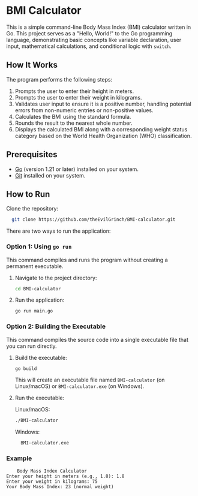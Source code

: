 # BMI Calculator

This is a simple command-line Body Mass Index (BMI) calculator written in Go. This project serves as a "Hello, World!" to the Go programming language, demonstrating basic concepts like variable declaration, user input, mathematical calculations, and conditional logic with `switch`.

## How It Works

The program performs the following steps:
1.  Prompts the user to enter their height in meters.
2.  Prompts the user to enter their weight in kilograms.
3.  Validates user input to ensure it is a positive number, handling potential errors from non-numeric entries or non-positive values.
4.  Calculates the BMI using the standard formula.
5.  Rounds the result to the nearest whole number.
6.  Displays the calculated BMI along with a corresponding weight status category based on the World Health Organization (WHO) classification.

## Prerequisites

- [Go](https://go.dev/doc/install) (version 1.21 or later) installed on your system.
- [Git](https://git-scm.com/downloads) installed on your system.

## How to Run

Clone the repository:
```bash
  git clone https://github.com/theEvilGrinch/BMI-calculator.git
 ```
There are two ways to run the application:

### Option 1: Using `go run`

This command compiles and runs the program without creating a permanent executable.

1. Navigate to the project directory:
    ```bash
    cd BMI-calculator
    ```
2. Run the application:
    ```bash
    go run main.go
    ```

### Option 2: Building the Executable

This command compiles the source code into a single executable file that you can run directly.

1. Build the executable:
    ```bash
    go build
    ```
    This will create an executable file named `BMI-calculator` (on Linux/macOS) or `BMI-calculator.exe` (on Windows).
2. Run the executable:

   Linux/macOS:
    ```bash
    ./BMI-calculator
    ```
   Windows:
    ```bash
      BMI-calculator.exe
    ```

### Example

```
	Body Mass Index Calculator
Enter your height in meters (e.g., 1.8): 1.8
Enter your weight in kilograms: 75
Your Body Mass Index: 23 (normal weight)
```
